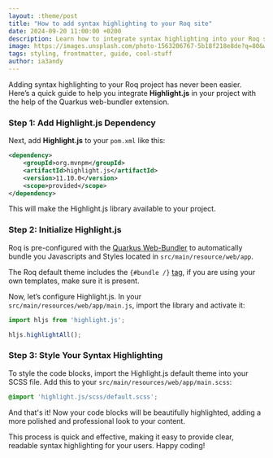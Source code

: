 ```yaml
---
layout: :theme/post
title: "How to add syntax highlighting to your Roq site"
date: 2024-09-20 11:00:00 +0200
description: Learn how to integrate syntax highlighting into your Roq site using Highlight.js and the Quarkus web-bundler extension. This guide walks you through the simple steps to add it via the pom.xml, JavaScript, and SCSS files.
image: https://images.unsplash.com/photo-1563206767-5b18f218e8de?q=80&w=3538&auto=format&fit=crop&ixlib=rb-4.0.3&ixid=M3wxMjA3fDB8MHxwaG90by1wYWdlfHx8fGVufDB8fHx8fA%3D%3D
tags: styling, frontmatter, guide, cool-stuff
author: ia3andy
---
```


Adding syntax highlighting to your Roq project has never been easier. Here’s a quick guide to help you integrate **Highlight.js** in your project with the help of the Quarkus web-bundler extension.

### Step 1: Add Highlight.js Dependency

Next, add **Highlight.js** to your `pom.xml` like this:

```xml
<dependency>
    <groupId>org.mvnpm</groupId>
    <artifactId>highlight.js</artifactId>
    <version>11.10.0</version>
    <scope>provided</scope>
</dependency>
```

This will make the Highlight.js library available to your project.

### Step 2: Initialize Highlight.js

Roq is pre-configured with the [Quarkus Web-Bundler](https://github.com/quarkiverse/quarkus-web-bundler)  to automatically bundle you Javascripts and Styles located in `src/main/resource/web/app`.

The Roq default theme includes the `{#bundle /}` [tag](https://docs.quarkiverse.io/quarkus-web-bundler/dev/advanced-guides.html#bundle-tag), if you are using your own templates, make sure it is present.

Now, let’s configure Highlight.js. In your `src/main/resources/web/app/main.js`, import the library and activate it:

```javascript
import hljs from 'highlight.js';

hljs.highlightAll();
```

### Step 3: Style Your Syntax Highlighting

To style the code blocks, import the Highlight.js default theme into your SCSS file. Add this to your `src/main/resources/web/app/main.scss`:

```scss
@import 'highlight.js/scss/default.scss';
```

And that's it! Now your code blocks will be beautifully highlighted, adding a more polished and professional look to your content.

This process is quick and effective, making it easy to provide clear, readable syntax highlighting for your users. Happy coding!
